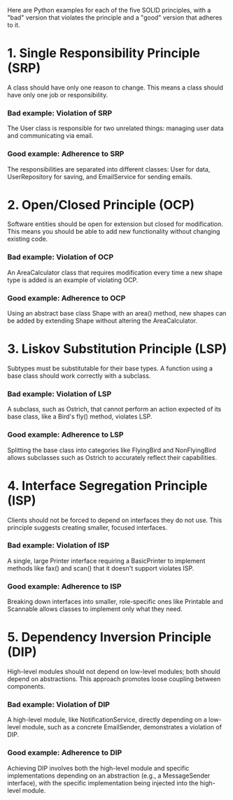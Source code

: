 Here are Python examples for each of the five SOLID principles, with a "bad" version that violates the principle and a "good" version that adheres to it. 

# 1. Single Responsibility Principle (SRP)
A class should have only one reason to change. This means a class should have only one job or responsibility. 

### Bad example: Violation of SRP
The User class is responsible for two unrelated things: managing user data and communicating via email. 

### Good example: Adherence to SRP
The responsibilities are separated into different classes: User for data, UserRepository for saving, and EmailService for sending emails. 

# 2. Open/Closed Principle (OCP)
Software entities should be open for extension but closed for modification. This means you should be able to add new functionality without changing existing code. 

### Bad example: Violation of OCP
An AreaCalculator class that requires modification every time a new shape type is added is an example of violating OCP.

### Good example: Adherence to OCP
Using an abstract base class Shape with an area() method, new shapes can be added by extending Shape without altering the AreaCalculator. 

# 3. Liskov Substitution Principle (LSP)
Subtypes must be substitutable for their base types. A function using a base class should work correctly with a subclass. 

### Bad example: Violation of LSP
A subclass, such as Ostrich, that cannot perform an action expected of its base class, like a Bird's fly() method, violates LSP. 

### Good example: Adherence to LSP
Splitting the base class into categories like FlyingBird and NonFlyingBird allows subclasses such as Ostrich to accurately reflect their capabilities. 

# 4. Interface Segregation Principle (ISP)
Clients should not be forced to depend on interfaces they do not use. This principle suggests creating smaller, focused interfaces. 

### Bad example: Violation of ISP
A single, large Printer interface requiring a BasicPrinter to implement methods like fax() and scan() that it doesn't support violates ISP. 

### Good example: Adherence to ISP
Breaking down interfaces into smaller, role-specific ones like Printable and Scannable allows classes to implement only what they need. 

# 5. Dependency Inversion Principle (DIP)
High-level modules should not depend on low-level modules; both should depend on abstractions. This approach promotes loose coupling between components. 

### Bad example: Violation of DIP
A high-level module, like NotificationService, directly depending on a low-level module, such as a concrete EmailSender, demonstrates a violation of DIP. 

### Good example: Adherence to DIP
Achieving DIP involves both the high-level module and specific implementations depending on an abstraction (e.g., a MessageSender interface), with the specific implementation being injected into the high-level module. 